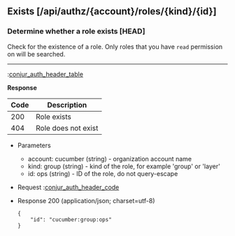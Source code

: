 ## Exists [/api/authz/{account}/roles/{kind}/{id}]

### Determine whether a role exists [HEAD]

Check for the existence of a role.
Only roles that you have `read` permission on will be searched.

---

:[conjur_auth_header_table](partials/conjur_auth_header_table.md)


**Response**

|Code|Description|
|----|-----------|
|200|Role exists|
|404|Role does not exist|

+ Parameters
    + account: cucumber (string) - organization account name
    + kind: group (string) - kind of the role, for example 'group' or 'layer'
    + id: ops (string) - ID of the role, do not query-escape

+ Request
    :[conjur_auth_header_code](partials/conjur_auth_header_code.md)

+ Response 200 (application/json; charset=utf-8)

    ```
    {
        "id": "cucumber:group:ops"
    }
